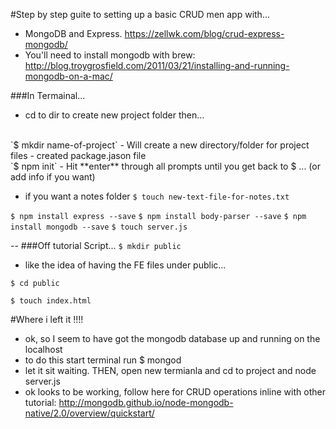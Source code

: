 #Step by step guite to setting up a basic CRUD men app with...

- MongoDB and Express. <https://zellwk.com/blog/crud-express-mongodb/>
- You'll need to install mongodb with brew: <http://blog.troygrosfield.com/2011/03/21/installing-and-running-mongodb-on-a-mac/>

###In Termainal...
- cd to dir to create new project folder then...
<br>
`$ mkdir name-of-project`
	- Will create a new directory/folder for project files
- created package.jason file 
<br>
`$ npm init`
	- Hit **enter** through all prompts until you get back to $ ... (or add info if you want)

- if you want a notes folder
`$ touch new-text-file-for-notes.txt`

`$ npm install express --save`
`$ npm install body-parser --save`
`$ npm install mongodb --save`
`$ touch server.js`

--
###Off tutorial Script...
`$ mkdir public` 
<br>

- like the idea of having the FE files under public...

`$ cd public`

`$ touch index.html`

#Where i left it !!!!
- ok, so I seem to have got the mongodb database up and running
on the localhost
- to do this start terminal run $ mongod
- let it sit waiting. THEN, open new termianla and cd to project
and node server.js
- ok looks to be working, follow here for CRUD operations inline with other tutorial: http://mongodb.github.io/node-mongodb-native/2.0/overview/quickstart/
